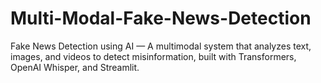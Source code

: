 # Multi-Modal-Fake-News-Detection
Fake News Detection using AI — A multimodal system that analyzes text, images, and videos to detect misinformation, built with Transformers, OpenAI Whisper, and Streamlit.
